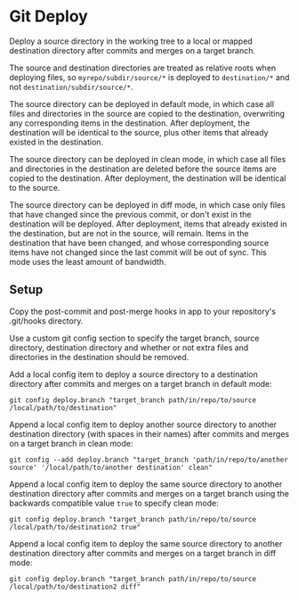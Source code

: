 # Git Deploy

Deploy a source directory in the working tree to a local or mapped destination directory after commits and merges on a target branch.

The source and destination directories are treated as relative roots when deploying files, so `myrepo/subdir/source/*` is deployed to `destination/*` and not `destination/subdir/source/*`.

The source directory can be deployed in default mode, in which case all files and directories in the source are copied to the destination, overwriting any corresponding items in the destination. After deployment, the destination will be identical to the source, plus other items that already existed in the destination.

The source directory can be deployed in clean mode, in which case all files and directories in the destination are deleted before the source items are copied to the destination. After deployment, the destination will be identical to the source.

The source directory can be deployed in diff mode, in which case only files that have changed since the previous commit, or don't exist in the destination will be deployed. After deployment, items that already existed in the destination, but are not in the source, will remain. Items in the destination that have been changed, and whose corresponding source items have not changed since the last commit will be out of sync. This mode uses the least amount of bandwidth.

## Setup

Copy the post-commit and post-merge hooks in app to your repository's .git/hooks directory.

Use a custom git config section to specify the target branch, source directory, destination directory and whether or not extra files and directories in the destination should be removed.

Add a local config item to deploy a source directory to a destination directory after commits and merges on a target branch in default mode:

```shell
git config deploy.branch "target_branch path/in/repo/to/source /local/path/to/destination"
```

Append a local config item to deploy another source directory to another destination directory (with spaces in their names) after commits and merges on a target branch in clean mode:

```shell
git config --add deploy.branch "target_branch 'path/in/repo/to/another source' '/local/path/to/another destination' clean"
```

Append a local config item to deploy the same source directory to another destination directory after commits and merges on a target branch using the backwards compatible value `true` to specify clean mode:

```shell
git config deploy.branch "target_branch path/in/repo/to/source /local/path/to/destination2 true"
```

Append a local config item to deploy the same source directory to another destination directory after commits and merges on a target branch in diff mode:

```shell
git config deploy.branch "target_branch path/in/repo/to/source /local/path/to/destination2 diff"
```
